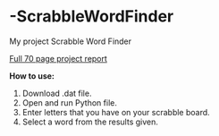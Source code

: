# -ScrabbleWordFinder
My project Scrabble Word Finder

[Full 70 page project report](https://drive.google.com/file/d/12BvbQoQ77wUBDfDthNhG_g2yWQWALqlx/view?usp=sharing)

**How to use:** 

1. Download .dat file.
2. Open and run Python file.
3. Enter letters that you have on your scrabble board.
4. Select a word from the results given.

